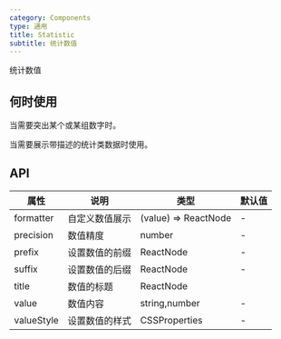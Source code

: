 ```yaml
---
category: Components
type: 通用
title: Statistic
subtitle: 统计数值
---
```


统计数值

## 何时使用

当需要突出某个或某组数字时。

当需要展示带描述的统计类数据时使用。

## API

| 属性 | 说明 | 类型 | 默认值 |
| --- | --- | ---  | ---   |
| formatter | 自定义数值展示 | (value) => ReactNode | - |
| precision | 数值精度 | number | - |
| prefix | 设置数值的前缀 | ReactNode | - |
| suffix | 设置数值的后缀 | ReactNode | - |
| title | 数值的标题 | ReactNode |
| value | 数值内容 | string,number | - |
| valueStyle | 设置数值的样式 | CSSProperties | - |
